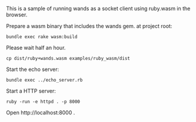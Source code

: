 This is a sample of running wands as a socket client using ruby.wasm in the browser.

Prepare a wasm binary that includes the wands gem.
at project root:

```
bundle exec rake wasm:build
```

Please wait half an hour.

```
cp dist/ruby+wands.wasm examples/ruby_wasm/dist
```

Start the echo server:

```shell
bundle exec ../echo_server.rb
```

Start a HTTP server:

```shell
ruby -run -e httpd . -p 8000
```

Open http://localhost:8000 .
